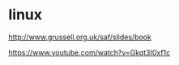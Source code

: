 # linux

  http://www.grussell.org.uk/saf/slides/book
  
  https://www.youtube.com/watch?v=Gkqt3I0xf1c

